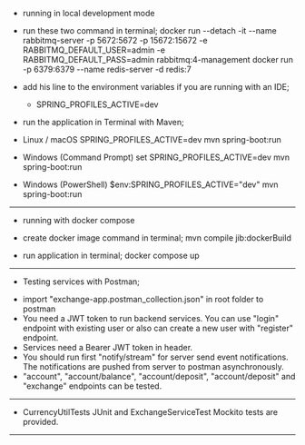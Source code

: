 * running in local development mode

* run these two command in terminal;
  docker run --detach -it --name rabbitmq-server -p 5672:5672 -p 15672:15672 -e RABBITMQ_DEFAULT_USER=admin -e RABBITMQ_DEFAULT_PASS=admin rabbitmq:4-management
  docker run -p 6379:6379 --name redis-server -d redis:7

* add his line to the environment variables if you are running with an IDE;
    - SPRING_PROFILES_ACTIVE=dev

* run the application in Terminal with Maven;

- Linux / macOS
  SPRING_PROFILES_ACTIVE=dev mvn spring-boot:run

- Windows (Command Prompt)
  set SPRING_PROFILES_ACTIVE=dev
  mvn spring-boot:run

- Windows (PowerShell)
  $env:SPRING_PROFILES_ACTIVE="dev"
  mvn spring-boot:run

----------------------------------------------------------------------------------------------------------------------------------------------------------------------

* running with docker compose

* create docker image command in terminal;
  mvn compile jib:dockerBuild

* run application in terminal;
  docker compose up

----------------------------------------------------------------------------------------------------------------------------------------------------------------------

* Testing services with Postman;

- import "exchange-app.postman_collection.json" in root folder to postman
- You need a JWT token to run backend services. You can use "login" endpoint with existing user or also can create a new user with "register" endpoint.
- Services need a Bearer JWT token in header.
- You should run first "notify/stream" for server send event notifications. The notifications are pushed from server to postman asynchronously.
- "account", "account/balance", "account/deposit", "account/deposit" and "exchange" endpoints can be tested.

----------------------------------------------------------------------------------------------------------------------------------------------------------------------

* CurrencyUtilTests JUnit and ExchangeServiceTest Mockito tests are provided.

----------------------------------------------------------------------------------------------------------------------------------------------------------------------
